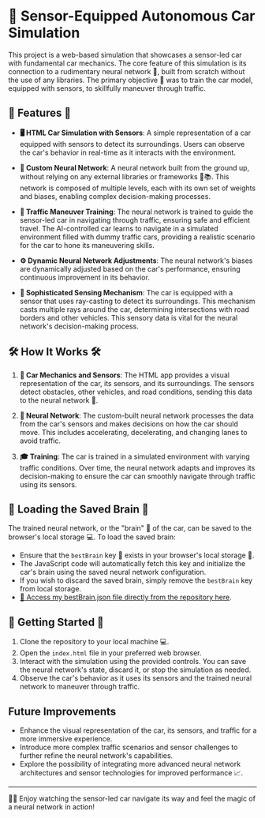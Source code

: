 # 🚗 Sensor-Equipped Autonomous Car Simulation 

This project is a web-based simulation that showcases a sensor-led car with fundamental car mechanics. The core feature of this simulation is its connection to a rudimentary neural network 🧠, built from scratch without the use of any libraries. The primary objective 🎯 was to train the car model, equipped with sensors, to skillfully maneuver through traffic.

## 🌟 Features 🌟

- **🖥️ HTML Car Simulation with Sensors**: A simple representation of a car equipped with sensors to detect its surroundings. Users can observe the car's behavior in real-time as it interacts with the environment.
  
- **🧠 Custom Neural Network**: A neural network built from the ground up, without relying on any external libraries or frameworks 🚫📚. This network is composed of multiple levels, each with its own set of weights and biases, enabling complex decision-making processes.
  
- **🚦 Traffic Maneuver Training**: The neural network is trained to guide the sensor-led car in navigating through traffic, ensuring safe and efficient travel. The AI-controlled car learns to navigate in a simulated environment filled with dummy traffic cars, providing a realistic scenario for the car to hone its maneuvering skills.
  
- **⚙️ Dynamic Neural Network Adjustments**: The neural network's biases are dynamically adjusted based on the car's performance, ensuring continuous improvement in its behavior.
  
- **📡 Sophisticated Sensing Mechanism**: The car is equipped with a sensor that uses ray-casting to detect its surroundings. This mechanism casts multiple rays around the car, determining intersections with road borders and other vehicles. This sensory data is vital for the neural network's decision-making process.

## 🛠️ How It Works 🛠️

1. **🚗 Car Mechanics and Sensors**: The HTML app provides a visual representation of the car, its sensors, and its surroundings. The sensors detect obstacles, other vehicles, and road conditions, sending this data to the neural network 🧠.
  
2. **🧠 Neural Network**: The custom-built neural network processes the data from the car's sensors and makes decisions on how the car should move. This includes accelerating, decelerating, and changing lanes to avoid traffic.
  
3. **🎓 Training**: The car is trained in a simulated environment with varying traffic conditions. Over time, the neural network adapts and improves its decision-making to ensure the car can smoothly navigate through traffic using its sensors.

## 💾 Loading the Saved Brain 💾

The trained neural network, or the "brain" 🧠 of the car, can be saved to the browser's local storage 💻. To load the saved brain:

- Ensure that the `bestBrain` key 🔑 exists in your browser's local storage 💾.
- The JavaScript code will automatically fetch this key and initialize the car's brain using the saved neural network configuration.
- If you wish to discard the saved brain, simply remove the `bestBrain` key from local storage.
- [🔗 Access my bestBrain.json file directly from the repository here](https://github.com/yuvalmoscovitz/autonomous-car-project/blob/main/bestBrain.json).

## 🚀 Getting Started 🚀

1. Clone the repository to your local machine 💻.
2. Open the `index.html` file in your preferred web browser.
3. Interact with the simulation using the provided controls. You can save the neural network's state, discard it, or stop the simulation as needed.
4. Observe the car's behavior as it uses its sensors and the trained neural network to maneuver through traffic.

## Future Improvements 

- Enhance the visual representation of the car, its sensors, and traffic for a more immersive experience.
- Introduce more complex traffic scenarios and sensor challenges to further refine the neural network's capabilities.
- Explore the possibility of integrating more advanced neural network architectures and sensor technologies for improved performance 📈.

---

🚗💨 Enjoy watching the sensor-led car navigate its way and feel the magic of a neural network in action! 
